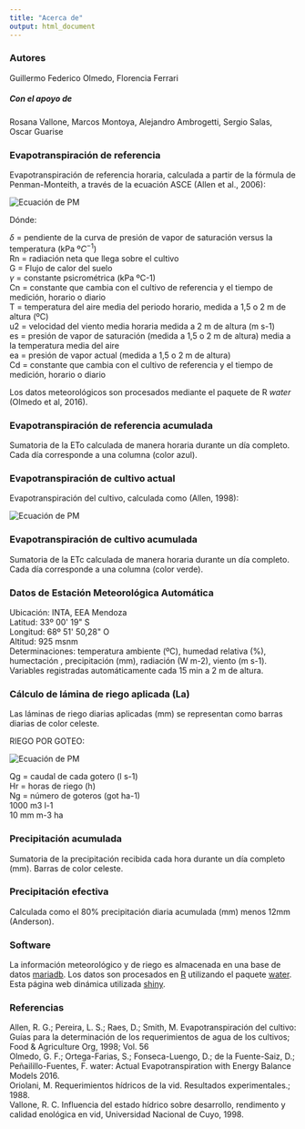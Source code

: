 ```yaml
---
title: "Acerca de"
output: html_document
---
```


### Autores
Guillermo Federico Olmedo, Florencia Ferrari

##### Con el apoyo de 
Rosana Vallone, Marcos Montoya, Alejandro Ambrogetti, Sergio Salas, Oscar Guarise


### Evapotranspiración de referencia

Evapotranspiración de referencia horaria, calculada a partir de la fórmula de Penman-Monteith, a través de la ecuación ASCE (Allen et al., 2006):

![Ecuación de PM](PM.png)

Dónde:

$\delta$ = pendiente de la curva de presión de vapor de saturación versus la temperatura (kPa º$C^{-1}$)  
Rn = radiación neta que llega sobre el cultivo  
G = Flujo de calor del suelo  
$\gamma$ = constante psicrométrica (kPa ºC-1)  
Cn = constante que cambia con el cultivo de referencia y el tiempo de medición, horario o diario  
T = temperatura del aire media del periodo horario, medida a 1,5 o 2 m de altura (ºC)  
u2 = velocidad del viento media horaria medida a 2 m de altura (m s-1)  
es = presión de vapor de saturación (medida a 1,5 o 2 m de altura) media a la temperatura media del aire  
ea = presión de vapor actual (medida a 1,5 o 2 m de altura)  
Cd = constante que cambia con el cultivo de referencia y el tiempo de medición, horario o diario  

Los datos meteorológicos son procesados mediante el paquete de R *water* (Olmedo et al, 2016).

### Evapotranspiración de referencia acumulada

Sumatoria de la ETo calculada de manera horaria durante un día completo. Cada día corresponde a una columna (color azul).

### Evapotranspiración de cultivo actual

Evapotranspiración del cultivo, calculada como (Allen, 1998):

![Ecuación de PM](ETc.png)

### Evapotranspiración de cultivo acumulada

Sumatoria de la ETc calculada de manera horaria durante un día completo. Cada día corresponde a una columna (color verde).

### Datos de Estación Meteorológica Automática

Ubicación: INTA, EEA Mendoza  
Latitud: 33º 00' 19" S  
Longitud: 68º 51' 50,28" O  
Altitud: 925 msnm  
Determinaciones: temperatura ambiente (ºC), humedad relativa (%), humectación , precipitación (mm), radiación (W m-2), viento (m s-1). Variables registradas automáticamente cada 15 min a 2 m de altura.

### Cálculo de lámina de riego aplicada (La)

Las láminas de riego diarias aplicadas (mm) se representan como barras diarias de color celeste.  

RIEGO POR GOTEO:  

![Ecuación de PM](got.png)

Qg = caudal de cada gotero (l s-1)  
Hr = horas de riego (h)  
Ng = número de goteros (got ha-1)  
1000 m3 l-1  
10 mm m-3 ha  

### Precipitación acumulada

Sumatoria de la precipitación recibida cada hora durante un día completo (mm). Barras de color celeste.

### Precipitación efectiva

Calculada como el 80% precipitación diaria acumulada (mm) menos 12mm (Anderson).


### Software 

La información meteorológico y de riego es almacenada en una base de datos [mariadb](https://mariadb.org). Los datos son procesados en [R](cran.r-project.org) utilizando el paquete [water](https://cran.r-project.org/package=water). Esta página web dinámica utilizada [shiny](http://shiny.rstudio.com/).

### Referencias

Allen, R. G.; Pereira, L. S.; Raes, D.; Smith, M. Evapotranspiración del cultivo: Guías para la determinación de los requerimientos de agua de los cultivos; Food & Agriculture Org, 1998; Vol. 56  
Olmedo, G. F.; Ortega-Farias, S.; Fonseca-Luengo, D.; de la Fuente-Saiz, D.; Peñailillo-Fuentes, F. water: Actual Evapotranspiration with Energy Balance Models 2016.  
Oriolani, M. Requerimientos hídricos de la vid. Resultados experimentales.; 1988.  
Vallone, R. C. Influencia del estado hídrico sobre desarrollo, rendimento y calidad enológica en vid, Universidad Nacional de Cuyo, 1998.  



